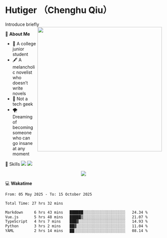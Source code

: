 # Hutiger （Chenghu Qiu）
Introduce briefly
<a href="#">
<img align="right" width="400" src="https://github-readme-stats-tau-lilac-25.vercel.app/api/top-langs/?username=hutiger9&layout=compact&langs_count=8&theme=transparent" />
</a>

💭 **About Me**

- 🏫 A college junior student
- 🖋️ A melancholic novelist who doesn’t write novels
- 🚫 Not a tech geek
- 🌪️ Dreaming of becoming someone who can go insane at any moment


🚀 Skills
![](https://img.shields.io/badge/-python-3e74a2?style=for-the-badge&logo=Python&logoColor=fff)
![](https://img.shields.io/badge/-pytorch-ee4c2c?style=for-the-badge&logo=PyTorch&logoColor=fff)

</p>
    <p align="center">
    <img src="https://profile-counter.glitch.me/{hutiger9}/count.svg" />
</p>


💻 **Wakatime**

<!--START_SECTION:waka-->

```txt
From: 05 May 2025 - To: 15 October 2025

Total Time: 27 hrs 32 mins

Markdown     6 hrs 43 mins   ██████░░░░░░░░░░░░░░░░░░░   24.34 %
Vue.js       5 hrs 48 mins   █████▒░░░░░░░░░░░░░░░░░░░   21.07 %
TypeScript   4 hrs 7 mins    ███▓░░░░░░░░░░░░░░░░░░░░░   14.93 %
Python       3 hrs 2 mins    ██▓░░░░░░░░░░░░░░░░░░░░░░   11.04 %
YAML         2 hrs 14 mins   ██░░░░░░░░░░░░░░░░░░░░░░░   08.14 %
```

<!--END_SECTION:waka-->
